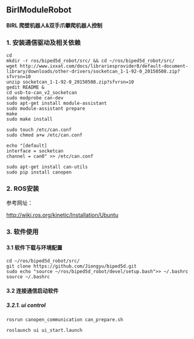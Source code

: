 ## BirlModuleRobot

**BIRL 爬壁机器人&双手爪攀爬机器人控制**

### 1. 安装通信驱动及相关依赖
```
cd
mkdir -r ros/biped5d_robot/src/ && cd ~/ros/biped5d_robot/src/
wget http://www.ixxat.com/docs/librariesprovider8/default-document-library/downloads/other-drivers/socketcan_1-1-92-0_20150508.zip?sfvrsn=10 
unzip socketcan_1-1-92-0_20150508.zip?sfvrsn=10
gedit README &
cd usb-to-can_v2_socketcan
sudo modprobe can-dev
sudo apt-get install module-assistant
sudo module-assistant prepare
make
sudo make install
```

```
sudo touch /etc/can.conf
sudo chmod a+w /etc/can.conf

echo "[default]  
interface = socketcan  
channel = can0" >> /etc/can.conf
```

```
sudo apt-get install can-utils
sudo pip install canopen
```

### 2. ROS安装

  参考网址：


   <http://wiki.ros.org/kinetic/Installation/Ubuntu>

### 3. 软件使用

#### 3.1 软件下载与环境配置
```
cd ~/ros/biped5d_robot/src/ 
git clone https://github.com/Jiongyu/biped5d.git
sudo echo "source ~/ros/biped5d_robot/devel/setup.bash">> ~/.bashrc
source ~/.bashrc

```

#### 3.2 连接通信启动软件
##### 3.2.1. ui control
```
rosrun canopen_communication can_prepare.sh

roslaunch ui ui_start.launch
```